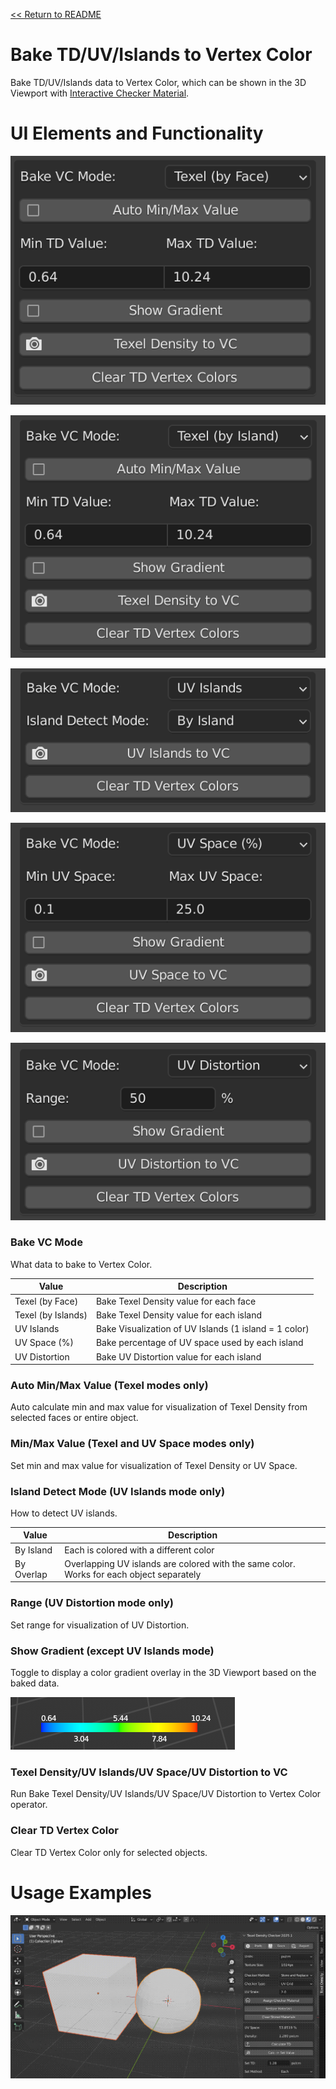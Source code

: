 [<< Return to README](../README.md#documentation)

# Bake TD/UV/Islands to Vertex Color

Bake TD/UV/Islands data to Vertex Color, which can be shown in the 3D Viewport with [Interactive Checker Material](checker_material.md).

# UI Elements and Functionality

![Bake TD Face](./images/ui/bake_texel_face_panel.png)

![Bake TD Island](./images/ui/bake_texel_island_panel.png)

![Bake Islands](./images/ui/bake_islands_panel.png)

![Bake UV Face](./images/ui/bake_uv_panel.png)

![Bake Distortion](./images/ui/bake_distortion_panel.png)

### Bake VC Mode

What data to bake to Vertex Color.

| Value              | Description                                           |
|--------------------|-------------------------------------------------------|
| Texel (by Face)    | Bake Texel Density value for each face                | 
| Texel (by Islands) | Bake Texel Density value for each island              |
| UV Islands         | Bake Visualization of UV Islands (1 island = 1 color) |
| UV Space (%)       | Bake percentage of UV space used by each island       |
| UV Distortion      | Bake UV Distortion value for each island              |

### Auto Min/Max Value (Texel modes only)

Auto calculate min and max value for visualization of Texel Density from selected faces or entire object.

### Min/Max Value (Texel and UV Space modes only)

Set min and max value for visualization of Texel Density or UV Space.

### Island Detect Mode (UV Islands mode only)

How to detect UV islands.

| Value      | Description                                                                              |
|------------|------------------------------------------------------------------------------------------|
| By Island  | Each is colored with a different color                                                   | 
| By Overlap | Overlapping UV islands are colored with the same color. Works for each object separately |

### Range (UV Distortion mode only)

Set range for visualization of UV Distortion.

### Show Gradient (except UV Islands mode)

Toggle to display a color gradient overlay in the 3D Viewport based on the baked data.

![Bake Gradient](./images/ui/gradient.png)


### Texel Density/UV Islands/UV Space/UV Distortion to VC

Run Bake Texel Density/UV Islands/UV Space/UV Distortion to Vertex Color operator.

### Clear TD Vertex Color

Clear TD Vertex Color only for selected objects.

# Usage Examples

![Bake TD](./images/gifs/bake_td.gif)